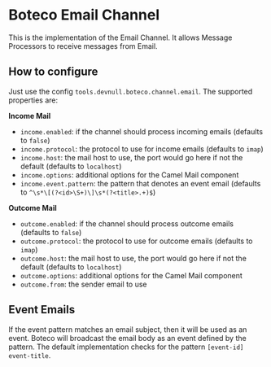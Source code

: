 # Boteco Email Channel

This is the implementation of the Email Channel. It allows Message Processors to receive messages from Email.

## How to configure

Just use the config `tools.devnull.boteco.channel.email`. The supported properties are:

**Income Mail**
- `income.enabled`: if the channel should process incoming emails (defaults to `false`)
- `income.protocol`: the protocol to use for income emails (defaults to `imap`)
- `income.host`: the mail host to use, the port would go here if not the default (defaults to `localhost`)
- `income.options`: additional options for the Camel Mail component
- `income.event.pattern`: the pattern that denotes an event email (defaults to `^\s*\[(?<id>\S+)\]\s*(?<title>.+)$`)

**Outcome Mail**
- `outcome.enabled`: if the channel should process outcome emails (defaults to `false`)
- `outcome.protocol`: the protocol to use for outcome emails (defaults to `imap`)
- `outcome.host`: the mail host to use, the port would go here if not the default (defaults to `localhost`)
- `outcome.options`: additional options for the Camel Mail component
- `outcome.from`: the sender email to use

## Event Emails

If the event pattern matches an email subject, then it will be used as an event. Boteco will broadcast the email body
as an event defined by the pattern. The default implementation checks for the pattern `[event-id] event-title`.
